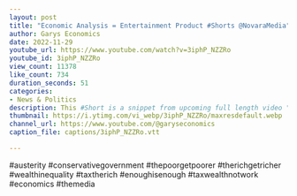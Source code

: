 ```yaml
---
layout: post
title: "Economic Analysis = Entertainment Product #Shorts @NovaraMedia"
author: Garys Economics
date: 2022-11-29
youtube_url: https://www.youtube.com/watch?v=3iphP_NZZRo
youtube_id: 3iphP_NZZRo
view_count: 11378
like_count: 734
duration_seconds: 51
categories:
- News & Politics
description: This #Short is a snippet from upcoming full length video "The Plan Is To Make You Permanently Poorer | Aaron Meets Gary Stevenson" https://youtu.be/ViY-zI3b5JQ on Novara Media
thumbnail: https://i.ytimg.com/vi_webp/3iphP_NZZRo/maxresdefault.webp
channel_url: https://www.youtube.com/@garyseconomics
caption_file: captions/3iphP_NZZRo.vtt

---
```


#austerity #conservativegovernment #thepoorgetpoorer #therichgetricher #wealthinequality #taxtherich #enoughisenough #taxwealthnotwork #economics #themedia
